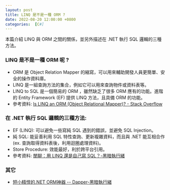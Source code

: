 ```yaml
---
layout: post
title: LINQ 是不是一種 ORM ?
date: 2022-08-20 12:00:00 +0800
categories:  [C#]
---
```


本篇介紹 LINQ 與 ORM 之間的關係，並另外描述在 .NET 執行 SQL 邏輯的三種方法。

### LINQ 是不是一種 ORM 呢 ?
- ORM 是 Object Relation Mapper 的縮寫，可以用來輔助開發人員更簡單、安全的操作資料庫。
- LINQ 是一組查詢方法的集合，例如它可以用來查詢物件或資料表等。
- LINQ to SQL 是一個簡易的 ORM ，雖然缺乏了很多 ORM 應有的功能。進階的 Entity Framework (EF) 提供 LINQ 方法，且具備 ORM 的功能。
- 參考資料: [ls LINQ an ORM (Object Relational Mapper)? - Stack Overflow](https://stackoverflow.com/questions/8163513/ls-linq-an-orm-object-relational-mapper)

### 在 .NET 執行 SQL 邏輯的三種方法: 
- EF (LINQ): 可以避免一些寫純 SQL 遇到的錯誤，並避免 SQL Injection。
- 純 SQL: 能妥善利用 SQL 特性查詢、更新複雜資料，而且與 .NET 能互相合作 (ex. 查詢取得資料表後，利用迴圈處理資料)。
- Store Procedure: 效能最好，利於跨平台引用。
- 參考資料: [閒聊：用 LINQ 還是自己寫 SQL？-黑暗執行緒](https://blog.darkthread.net/blog/linq-or-direct-sql/)

### 其它

- [短小精悍的.NET ORM神器 -- Dapper-黑暗執行緒](https://blog.darkthread.net/blog/dapper)
